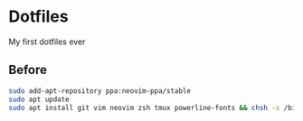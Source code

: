 # Dotfiles

My first dotfiles ever

## Before

```bash
sudo add-apt-repository ppa:neovim-ppa/stable
sudo apt update
sudo apt install git vim neovim zsh tmux powerline-fonts && chsh -s /bin/zsh
```
